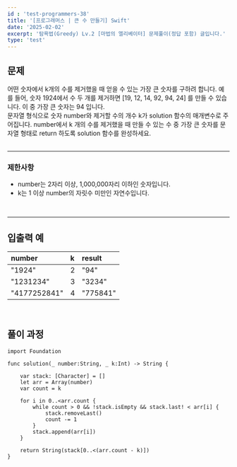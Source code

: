 ```yaml
---
id : 'test-programmers-38'
title: '[프로그래머스 | 큰 수 만들기] Swift'
date: '2025-02-02'
excerpt: '탐욕법(Greedy) Lv.2 [마법의 엘리베이터] 문제풀이(정답 포함) 글입니다.'
type: 'test'
---
```


## 문제

어떤 숫자에서 k개의 수를 제거했을 때 얻을 수 있는 가장 큰 숫자를 구하려 합니다.
예를 들어, 숫자 1924에서 수 두 개를 제거하면 [19, 12, 14, 92, 94, 24] 를 만들 수 있습니다. 이 중 가장 큰 숫자는 94 입니다.<br>
문자열 형식으로 숫자 number와 제거할 수의 개수 k가 solution 함수의 매개변수로 주어집니다. number에서 k 개의 수를 제거했을 때 만들 수 있는 수 중 가장 큰 숫자를 문자열 형태로 return 하도록 solution 함수를 완성하세요.<br>
<br>

***

### 제한사항

* number는 2자리 이상, 1,000,000자리 이하인 숫자입니다.
* k는 1 이상 number의 자릿수 미만인 자연수입니다.
<br>

***

## 입출력 예

|number|k|result|
|:-|:-|:-|
|"1924"|2|"94"|
|"1231234"|3|"3234"|
|"4177252841"|4|"775841"|

<br>

## 풀이 과정

~~~
import Foundation

func solution(_ number:String, _ k:Int) -> String {
    
    var stack: [Character] = []
    let arr = Array(number)
    var count = k
    
    for i in 0..<arr.count {
        while count > 0 && !stack.isEmpty && stack.last! < arr[i] {
            stack.removeLast()
            count -= 1
        }
        stack.append(arr[i])
    }
    
    return String(stack[0..<(arr.count - k)])
}
~~~
